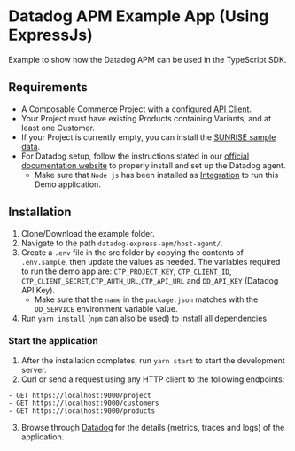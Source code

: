 # Datadog APM Example App (Using ExpressJs)

Example to show how the Datadog APM can be used in the TypeScript SDK.

## Requirements

- A Composable Commerce Project with a configured [API Client](https://docs.commercetools.com/sdk/js-sdk-getting-started).
- Your Project must have existing Products containing Variants, and at least one Customer.
- If your Project is currently empty, you can install the [SUNRISE sample data](https://github.com/commercetools/commercetools-sunrise-data).
- For Datadog setup, follow the instructions stated in our [official documentation website](https://docs.commercetools.com/sdk/observability/datadog#typescript-sdk) to properly install and set up the Datadog agent.
  - Make sure that `Node js` has been installed as [Integration](https://docs.datadoghq.com/integrations/) to run this Demo application.

## Installation

1. Clone/Download the example folder.
2. Navigate to the path `datadog-express-apm/host-agent/`.
3. Create a `.env` file in the src folder by copying the contents of `.env.sample`, then update the values as needed. The variables required to run the demo app are: `CTP_PROJECT_KEY`, `CTP_CLIENT_ID`, `CTP_CLIENT_SECRET`,`CTP_AUTH_URL`,`CTP_API_URL` and `DD_API_KEY` (Datadog API Key).
   - Make sure that the `name` in the `package.json` matches with the `DD_SERVICE` environment variable value.
4. Run `yarn install` (`npm` can also be used) to install all dependencies

### Start the application

1. After the installation completes, run `yarn start` to start the development server.
2. Curl or send a request using any HTTP client to the following endpoints:

```http
- GET https://localhost:9000/project
- GET https://localhost:9000/customers
- GET https://localhost:9000/products
```

3. Browse through [Datadog](https://app.datadoghq.eu/) for the details (metrics, traces and logs) of the application.
